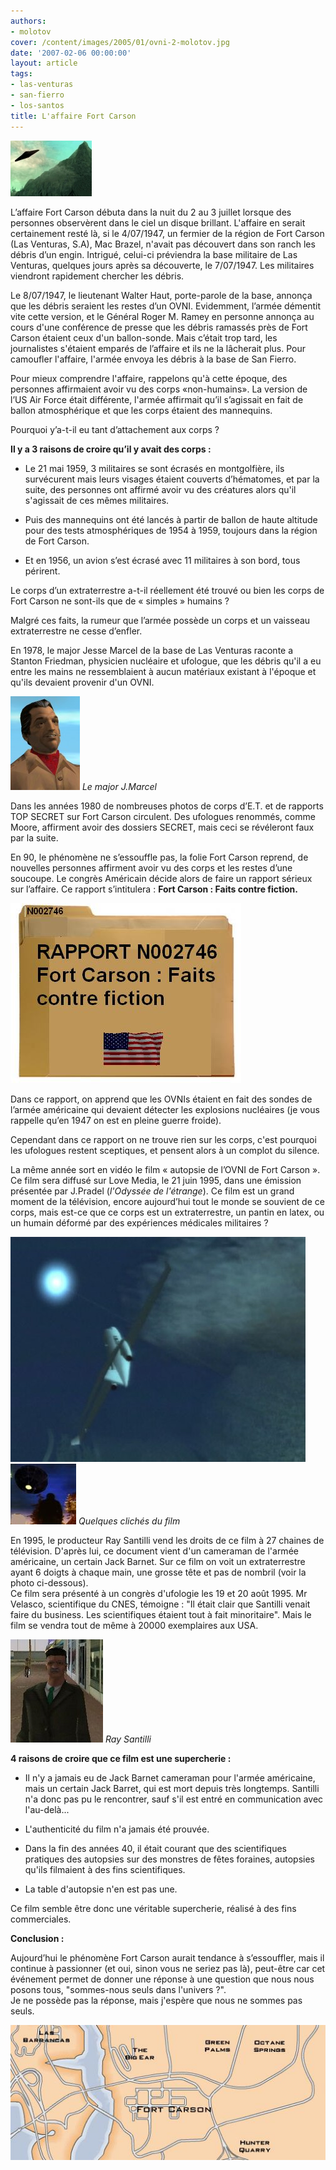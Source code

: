 ```yaml
---
authors:
- molotov
cover: /content/images/2005/01/ovni-2-molotov.jpg
date: '2007-02-06 00:00:00'
layout: article
tags:
- las-venturas
- san-fierro
- los-santos
title: L'affaire Fort Carson
---
```



![](/content/images/2005/01/ovni-2-molotov.jpg)

L’affaire Fort Carson débuta dans la nuit du 2 au 3 juillet lorsque des personnes observèrent dans le ciel un disque brillant. L'affaire en serait certainement resté là, si le 4/07/1947, un fermier de la région de Fort Carson (Las Venturas, S.A), Mac Brazel, n'avait pas découvert dans son ranch les débris d’un engin. Intrigué, celui-ci préviendra la base militaire de Las Venturas, quelques jours après sa découverte, le 7/07/1947. Les militaires viendront rapidement chercher les débris.

Le 8/07/1947, le lieutenant Walter Haut, porte-parole de la base, annonça que les débris seraient les restes d’un OVNI. Evidemment, l’armée démentit vite cette version, et le Général Roger M. Ramey en personne annonça au cours d'une conférence de presse que les débris ramassés près de Fort Carson étaient ceux d'un ballon-sonde. Mais c’était trop tard, les journalistes s'étaient emparés de l’affaire et ils ne la lâcherait plus. Pour camoufler l'affaire, l'armée envoya les débris à la base de San Fierro.

Pour mieux comprendre l'affaire, rappelons qu'à cette époque, des personnes affirmaient avoir vu des corps «non-humains». La version de l’US Air Force était différente, l'armée affirmait qu’il s’agissait en fait de ballon atmosphérique et que les corps étaient des mannequins.

Pourquoi y’a-t-il eu tant d’attachement aux corps ?

**Il y a 3 raisons de croire qu’il y avait des corps :**

- Le 21 mai 1959, 3 militaires se sont écrasés en montgolfière, ils survécurent mais leurs visages étaient couverts d’hématomes, et par la suite, des personnes ont affirmé avoir vu des créatures alors qu'il s'agissait de ces mêmes militaires.

- Puis des mannequins ont été lancés à partir de ballon de haute altitude pour des tests atmosphériques de 1954 à 1959, toujours dans la région de Fort Carson.

- Et en 1956, un avion s’est écrasé avec 11 militaires à son bord, tous périrent.

Le corps d’un extraterrestre a-t-il réellement été trouvé ou bien les corps de Fort Carson ne sont-ils que de « simples » humains ?

Malgré ces faits, la rumeur que l’armée possède un corps et un vaisseau extraterrestre ne cesse d’enfler.

En 1978, le major Jesse Marcel de la base de Las Venturas raconte a Stanton Friedman, physicien nucléaire et ufologue, que les débris qu'il a eu entre les mains ne ressemblaient à aucun matériaux existant à l'époque et qu'ils devaient provenir d'un OVNI.

![Le major J.Marcel](/content/images/2005/01/major-molotov.jpg)
_Le major J.Marcel_

Dans les années 1980 de nombreuses photos de corps d’E.T. et de rapports TOP SECRET sur Fort Carson circulent. Des ufologues renommés, comme Moore, affirment avoir des dossiers SECRET, mais ceci se révéleront faux par la suite.

En 90, le phénomène ne s’essouffle pas, la folie Fort Carson reprend, de nouvelles personnes affirment avoir vu des corps et les restes d’une soucoupe. Le congrès Américain décide alors de faire un rapport sérieux sur l’affaire. Ce rapport s’intitulera : **Fort Carson : Faits contre fiction.**

![](/content/images/2005/01/fortcarsonrapport-molotov.jpg)

Dans ce rapport, on apprend que les OVNIs étaient en fait des sondes de l’armée américaine qui devaient détecter les explosions nucléaires (je vous rappelle qu’en 1947 on est en pleine guerre froide).

Cependant dans ce rapport on ne trouve rien sur les corps, c'est pourquoi les ufologues restent sceptiques, et pensent alors à un complot du silence.

La même année sort en vidéo le film « autopsie de l’OVNI de Fort Carson ». Ce film sera diffusé sur Love Media, le 21 juin 1995, dans une émission présentée par J.Pradel (_l'Odyssée de l'étrange_). Ce film est un grand moment de la télévision, encore aujourd’hui tout le monde se souvient de ce corps, mais est-ce que ce corps est un extraterrestre, un pantin en latex, ou un humain déformé par des expériences médicales militaires ?

![](/content/images/2005/01/ovni-molotov2.jpg)
![Quelques clichés du film](/content/images/2005/01/ovni-molotov.jpg)
_Quelques clichés du film_

En 1995, le producteur Ray Santilli vend les droits de ce film à 27 chaines de télévision. D'après lui, ce document vient d'un cameraman de l'armée américaine, un certain Jack Barnet. Sur ce film on voit un extraterrestre ayant 6 doigts à chaque main, une grosse tête et pas de nombril (voir la photo ci-dessous).  
Ce film sera présenté à un congrès d'ufologie les 19 et 20 août 1995. Mr Velasco, scientifique du CNES, témoigne : "Il était clair que Santilli venait faire du business. Les scientifiques étaient tout à fait minoritaire". Mais le film se vendra tout de même à 20000 exemplaires aux USA.

![Ray Santilli](/content/images/2005/01/raysantilli-molotov.jpg)
_Ray Santilli_

**4 raisons de croire que ce film est une supercherie :**

- Il n'y a jamais eu de Jack Barnet cameraman pour l'armée américaine, mais un certain Jack Barret, qui est mort depuis très longtemps. Santilli n'a donc pas pu le rencontrer, sauf s'il est entré en communication avec l'au-delà...

- L'authenticité du film n'a jamais été prouvée.

- Dans la fin des années 40, il était courant que des scientifiques pratiques des autopsies sur des monstres de fêtes foraines, autopsies qu'ils filmaient à des fins scientifiques.

- La table d'autopsie n'en est pas une.

Ce film semble être donc une véritable supercherie, réalisé à des fins commerciales.

**Conclusion :**

Aujourd’hui le phénomène Fort Carson aurait tendance à s’essouffler, mais il continue à passionner (et oui, sinon vous ne seriez pas là), peut-être car cet événement permet de donner une réponse à une question que nous nous posons tous, "sommes-nous seuls dans l'univers ?".  
Je ne possède pas la réponse, mais j'espère que nous ne sommes pas seuls.

![](/content/images/2005/01/fortcarsoncarte-molotov.jpg)
